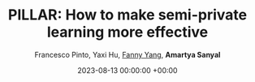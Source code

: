 ---
layout: post
categories: research
authors: "Amartya Sanyal"
title:  "PILLAR: How to make semi-private learning more effective"
date:   2023-08-13 00:00:00 +00:00
image: /images/cert_mnist.png
author: Francesco Pinto, Yaxi Hu, <a href="https://sml.inf.ethz.ch/group/fannyy/"> Fanny Yang</a>, <strong> Amartya Sanyal </strong>
important: new
accepted: yes
venue: <a href="https://satml.org/"> IEEE Conference on Secure and Trustworthy Machine Learning </a><br> <a href="https://tpdp.journalprivacyconfidentiality.org/2023/"> Theory and Practice of Differential Privacy </a><br>Workshop on <a href="https://sites.google.com/view/trustml-unlimited/home">Pitfalls of limited data and computation for Trustworthy ML </a>  
shortVenue: TPDP
paper: https://openreview.net/forum?id=vVXRNcltT6
poster: files/dp_ssl_poster.pdf
arxiv: https://arxiv.org/abs/2306.03962
code: https://github.com/FrancescoPinto/PILLAR
---